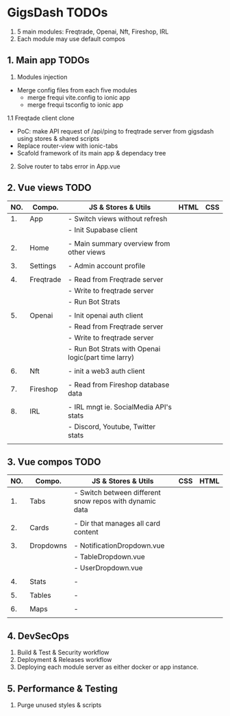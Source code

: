 # GigsDash TODOs

1. 5 main modules: Freqtrade, Openai, Nft, Fireshop, IRL
2. Each module may use default compos

## **1. Main app TODOs**

1. Modules injection

- Merge config files from each five modules
  - merge frequi vite.config to ionic app
  - merge frequi tsconfig to ionic app
<!-- - Seperate node_modules deps per module -->

  1.1 Freqtade client clone
- PoC: make API request of /api/ping to freqtrade server from gigsdash using stores & shared scripts
- Replace router-view with ionic-tabs
- Scafold framework of its main app & dependacy tree

2. Solve router to tabs error in App.vue

## **2. Vue views TODO**

| NO. | Compo.    | JS & Stores & Utils                                 | HTML | CSS |
| --- | --------- | --------------------------------------------------- | ---- | --- |
| 1.  | App       | - Switch views without refresh                      |      |     |
|     |           | - Init Supabase client                              |      |     |
|     |           |                                                     |      |     |
| 2.  | Home      | - Main summary overview from other views            |      |     |
|     |           |                                                     |      |     |
| 3.  | Settings  | - Admin account profile                             |      |     |
|     |           |                                                     |      |     |
| 4.  | Freqtrade | - Read from Freqtrade server                        |      |     |
|     |           | - Write to freqtrade server                         |      |     |
|     |           | - Run Bot Strats                                    |      |     |
|     |           |                                                     |      |     |
| 5.  | Openai    | - Init openai auth client                           |      |     |
|     |           | - Read from Freqtrade server                        |      |     |
|     |           | - Write to freqtrade server                         |      |     |
|     |           | - Run Bot Strats with Openai logic(part time larry) |      |     |
|     |           |                                                     |      |     |
| 6.  | Nft       | - init a web3 auth client                           |      |     |
|     |           |                                                     |      |     |
| 7.  | Fireshop  | - Read from Fireshop database data                  |      |     |
|     |           |                                                     |      |     |
| 8.  | IRL       | - IRL mngt ie. SocialMedia API's stats              |      |     |
|     |           | - Discord, Youtube, Twitter stats                   |      |     |
|     |           |                                                     |      |     |

## **3. Vue compos TODO**

| NO. | Compo.    | JS & Stores & Utils                                     | CSS | HTML |
| --- | --------- | ------------------------------------------------------- | --- | ---- |
| 1.  | Tabs      | - Switch between different snow repos with dynamic data |     |      |
|     |           |                                                         |     |      |
| 2.  | Cards     | - Dir that manages all card content                     |     |      |
|     |           |                                                         |     |      |
| 3.  | Dropdowns | - NotificationDropdown.vue                              |     |      |
|     |           | - TableDropdown.vue                                     |     |      |
|     |           | - UserDropdown.vue                                      |     |      |
|     |           |                                                         |     |      |
| 4.  | Stats     | -                                                       |     |      |
|     |           |                                                         |     |      |
| 5.  | Tables    | -                                                       |     |      |
|     |           |                                                         |     |      |
| 6.  | Maps      | -                                                       |     |      |
|     |           |                                                         |     |      |

## **4. DevSecOps**

1. Build & Test & Security workflow
2. Deployment & Releases workflow
3. Deploying each module server as either docker or app instance.

## **5. Performance & Testing**

1. Purge unused styles & scripts
